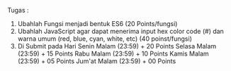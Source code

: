 Tugas :
1. Ubahlah Fungsi menjadi bentuk ES6 (20 Points/fungsi)
2. Ubahlah JavaScript agar dapat menerima input hex color code (#) dan warna umum (red, blue, cyan, white, etc) (40 poinst/fungsi)
3. Di Submit pada Hari
	Senin Malam  (23:59) + 20 Points
	Selasa Malam (23:59) + 15 Points
	Rabu Malam   (23:59) + 10 Points
	Kamis Malam  (23:59) + 05 Points
	Jum'at Malam (23:59) + 00 Points 